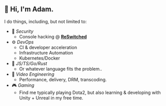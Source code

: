 ## :wave: Hi, I'm Adam.

I do things, including, but not limited to: 
  - :closed_lock_with_key: _Security_
    - Console hacking @ [**ReSwitched**](https://github.com/reswitched)
  - :gear: _DevOps_
    - CI & developer acceleration
    - Infrastructure Automation
    - Kubernetes/Docker
  - :tada: _JS/TS/Go/Rust_
    - Or whatever language fits the problem..
  - :movie_camera: _Video Engineering_
    - Performance, delivery, DRM, transcoding.
  - :video_game: _Gaming_
    - Find me typically playing Dota2, but also learning & developing with Unity + Unreal in my free time.
    
